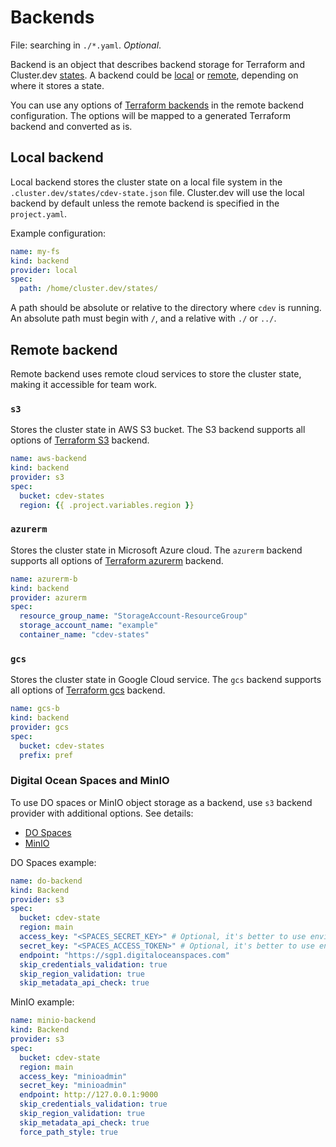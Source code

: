 # Backends

File: searching in `./*.yaml`. *Optional*.

Backend is an object that describes backend storage for Terraform and Cluster.dev [states](https://docs.cluster.dev/cluster-state/). A backend could be [local](#local-backend) or [remote](#remote-backend), depending on where it stores a state.  

 You can use any options of [Terraform backends](https://www.terraform.io/language/settings/backends) in the remote backend configuration. The options will be mapped to a generated Terraform backend and converted as is.

## Local backend

Local backend stores the cluster state on a local file system in the `.cluster.dev/states/cdev-state.json` file. Cluster.dev will use the local backend by default unless the remote backend is specified in the `project.yaml`. 

Example configuration:

```yaml
name: my-fs
kind: backend
provider: local
spec:
  path: /home/cluster.dev/states/
```

A path should be absolute or relative to the directory where `cdev` is running. An absolute path must begin with `/`, and a relative with `./` or `../`. 

## Remote backend

Remote backend uses remote cloud services to store the cluster state, making it accessible for team work.

### `s3`

Stores the cluster state in AWS S3 bucket. The S3 backend supports all options of [Terraform S3](https://developer.hashicorp.com/terraform/language/settings/backends/s3) backend.

```yaml
name: aws-backend
kind: backend
provider: s3
spec:
  bucket: cdev-states
  region: {{ .project.variables.region }}
```

### `azurerm`

Stores the cluster state in Microsoft Azure cloud. The `azurerm` backend supports all options of [Terraform azurerm](https://www.terraform.io/language/settings/backends/azurerm) backend.

```yaml
name: azurerm-b
kind: backend
provider: azurerm
spec:
  resource_group_name: "StorageAccount-ResourceGroup"
  storage_account_name: "example"
  container_name: "cdev-states"
```

### `gcs`

Stores the cluster state in Google Cloud service. The `gcs` backend supports all options of [Terraform gcs](https://www.terraform.io/language/settings/backends/gcs) backend. 

```yaml
name: gcs-b
kind: backend
provider: gcs
spec:
  bucket: cdev-states
  prefix: pref
```

### Digital Ocean Spaces and MinIO

To use DO spaces or MinIO object storage as a backend, use `s3` backend provider with additional options. See details: 

- [DO Spaces](https://anichakraborty.medium.com/terraform-remote-state-backup-with-digital-ocean-spaces-697e35128a6a)
- [MinIO](https://ruben-rodriguez.github.io/posts/minio-s3-terraform-backend/)

DO Spaces example:

```yaml
name: do-backend
kind: Backend
provider: s3
spec:
  bucket: cdev-state
  region: main
  access_key: "<SPACES_SECRET_KEY>" # Optional, it's better to use environment variable 'export SPACES_SECRET_KEY="key"'
  secret_key: "<SPACES_ACCESS_TOKEN>" # Optional, it's better to use environment variable 'export SPACES_ACCESS_TOKEN="token"'
  endpoint: "https://sgp1.digitaloceanspaces.com"
  skip_credentials_validation: true
  skip_region_validation: true
  skip_metadata_api_check: true
```

MinIO example:

```yaml
name: minio-backend
kind: Backend
provider: s3
spec:
  bucket: cdev-state
  region: main
  access_key: "minioadmin"
  secret_key: "minioadmin"
  endpoint: http://127.0.0.1:9000
  skip_credentials_validation: true
  skip_region_validation: true
  skip_metadata_api_check: true
  force_path_style: true
```

